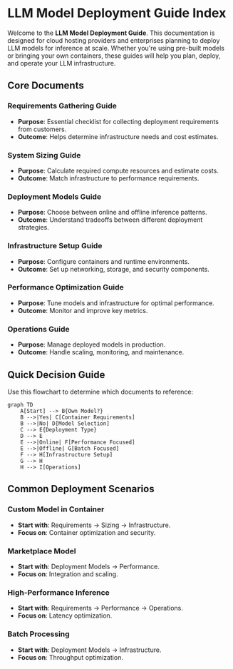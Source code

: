 
# LLM Model Deployment Guide Index

Welcome to the **LLM Model Deployment Guide**. This documentation is designed for cloud hosting providers and enterprises planning to deploy LLM models for inference at scale. Whether you're using pre-built models or bringing your own containers, these guides will help you plan, deploy, and operate your LLM infrastructure.

## Core Documents

### Requirements Gathering Guide
- **Purpose**: Essential checklist for collecting deployment requirements from customers.
- **Outcome**: Helps determine infrastructure needs and cost estimates.

### System Sizing Guide
- **Purpose**: Calculate required compute resources and estimate costs.
- **Outcome**: Match infrastructure to performance requirements.

### Deployment Models Guide
- **Purpose**: Choose between online and offline inference patterns.
- **Outcome**: Understand tradeoffs between different deployment strategies.

### Infrastructure Setup Guide
- **Purpose**: Configure containers and runtime environments.
- **Outcome**: Set up networking, storage, and security components.

### Performance Optimization Guide
- **Purpose**: Tune models and infrastructure for optimal performance.
- **Outcome**: Monitor and improve key metrics.

### Operations Guide
- **Purpose**: Manage deployed models in production.
- **Outcome**: Handle scaling, monitoring, and maintenance.

## Quick Decision Guide

Use this flowchart to determine which documents to reference:

```mermaid
graph TD
    A[Start] --> B{Own Model?}
    B -->|Yes| C[Container Requirements]
    B -->|No| D[Model Selection]
    C --> E{Deployment Type}
    D --> E
    E -->|Online| F[Performance Focused]
    E -->|Offline| G[Batch Focused]
    F --> H[Infrastructure Setup]
    G --> H
    H --> I[Operations]
```

## Common Deployment Scenarios

### Custom Model in Container
- **Start with**: Requirements → Sizing → Infrastructure.
- **Focus on**: Container optimization and security.

### Marketplace Model
- **Start with**: Deployment Models → Performance.
- **Focus on**: Integration and scaling.

### High-Performance Inference
- **Start with**: Requirements → Performance → Operations.
- **Focus on**: Latency optimization.

### Batch Processing
- **Start with**: Deployment Models → Infrastructure.
- **Focus on**: Throughput optimization.
